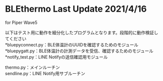 # BLEthermo Last Update 2021/4/16  
for Piper Wave5  

以下はテスト用に動作を細分化したプログラムとなります。段階的に動作検証してください  
*bluepyconnect.py：BLE体温計のUUIDを確認するためのモジュール  
*bluepygatt.py：BLE体温計の計測データを受信、確認するためのモジュール  
*notify_test.py：LINE Notifyの送信確認用モジュール  

thermo.py：メインルーチン  
sendline.py：LINE Notify用サブルーチン  
